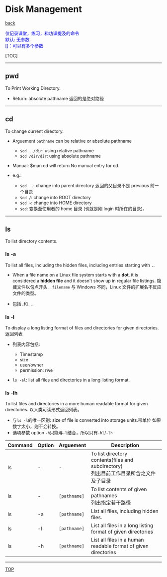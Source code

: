 # Disk Management

[back](../index.md)

<font color='blue'>
仅记录课堂，练习，和功课提及的命令<br>
默认: 无参数<br>
[]：可以有多个参数
</font>

[TOC]

---

## pwd

To Print Working Directory.

- Return: absolute pathname 返回的是绝对路径

---

## cd

To change current directory.

- Arguement `pathname` can be relative or absolute pathname

  - `$cd ../dir`: using relative pathname
  - `$cd /dir/dir`: using absolute pathname

- Manual: $man cd will return No manual entry for cd.

- e.g.:
  - `$cd ..`: change into parent directory 返回的父目录不是 previous 前一个目录
  - `$cd /`: change into ROOT directory
  - `$cd ~`: change into HOME directory
  - `$cd`: 变换至使用者的 home 目录 (也就是刚 login 时所在的目录)。

---

## ls

To list directory contents.

### ls -a

To list all files, including the hidden files, including entries starting with `.`.

- When a file name on a Linux file system starts with a **dot**, it is considered a **hidden file** and it doesn't show up in regular file listings.
  隐藏文件以句点开头. `.filename` 
  与 Windows 不同，Linux 文件的扩展名不反应文件的类型。

- 包括`.`和`..`.

### ls -l

To display a long listing format of files and directories for given directories.
返回列表

- 列表内容包括:

  - Timestamp
  - size
  - user/owner
  - permission: rwe

- `ls -al`: list all files and directories in a long listing format.

### ls -lh

To list files and directories in a more human readable format for given directories.
以人类可读形式返回列表。

- 与`ls -l`的唯一区别: size of file is converted into storage units.带单位
  如果数字太小，则不会转换。
- 选项参数 option `-h`只能与`-l`结合，所以只有`-hl`/`-lh`

| Command | Option | Arguement    | Description                                                                              |
| ------- | ------ | ------------ | ---------------------------------------------------------------------------------------- |
| ls      | -      | -            | To list directory contents(files and subdirectory)<br>列出目前工作目录所含之文件及子目录 |
| ls      | -      | `[pathname]` | To list contents of given pathnames<br>列出指定若干路径                                  |
| ls      | -a     | `[pathname]` | List all files, including hidden files.                                                  |
| ls      | -l     | `[pathname]` | List all files in a long listing format of given directories                             |
| ls      | -h     | `[pathname]` | List all files in a human readable format of given directories                           |

---

[TOP](#disk-management)
